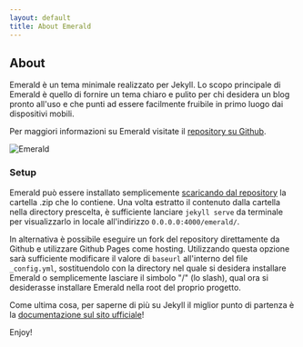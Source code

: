 ```yaml
---
layout: default
title: About Emerald
---
```

## About
Emerald è un tema minimale realizzato per Jekyll. Lo scopo principale di Emerald è quello di fornire un tema chiaro e pulito per chi desidera un blog pronto all'uso e che punti ad essere facilmente fruibile in primo luogo dai dispositivi mobili.

Per maggiori informazioni su Emerald visitate il [repository su Github](https://github.com/KingFelix/emerald/).

![Emerald](/emerald/img/Emerald01.png "Emerald")

### Setup
Emerald può essere installato semplicemente [scaricando dal repository](https://github.com/KingFelix/emerald/archive/master.zip) la cartella .zip che lo contiene.
Una volta estratto il contenuto dalla cartella nella directory prescelta, è sufficiente lanciare ``jekyll serve`` da terminale per visualizzarlo in locale all'indirizzo ``0.0.0.0:4000/emerald/``.

In alternativa è possibile eseguire un fork del repository direttamente da Github e utilizzare Github Pages come hosting. Utilizzando questa opzione sarà sufficiente modificare il valore di ``baseurl`` all'interno del file ``_config.yml``, sostituendolo con la directory nel quale si desidera installare Emerald o semplicemente lasciare il simbolo "/" (lo slash), qual ora si desiderasse installare Emerald nella root del proprio progetto.

Come ultima cosa, per saperne di più su Jekyll il miglior punto di partenza è la [documentazione sul sito ufficiale](http://jekyllrb.com)!

Enjoy!

